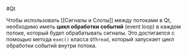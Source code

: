 #Qt

Чтобы использовать [[Сигналы и Слоты]] между потоками в Qt, необходимо иметь **цикл обработки событий** (event loop) в каждом потоке, который будет обрабатывать сигналы. Это достигается с помощью метода `exec()` класса `QThread`, который запускает цикл обработки событий внутри потока.
